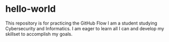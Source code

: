 # hello-world
This repository is for practicing the GitHub Flow
I am a student studying Cybersecurity and Informatics. I am eager to learn all I can and develop my skillset to accomplish my goals.
